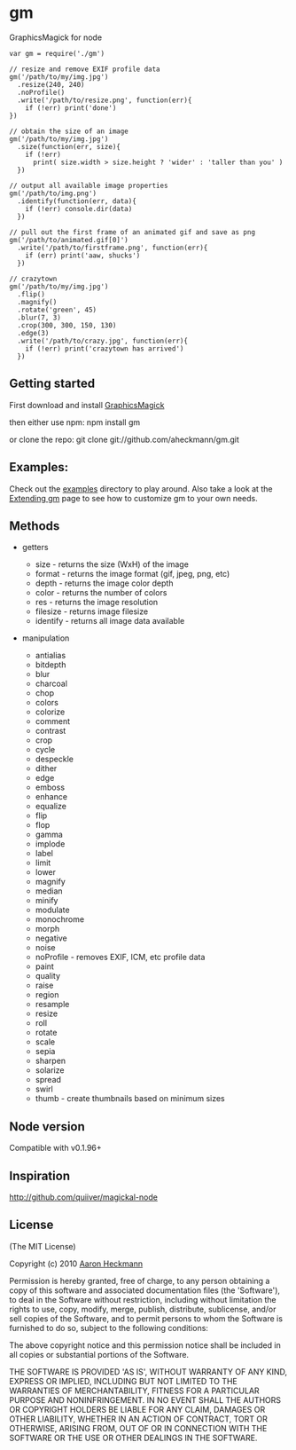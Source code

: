 # gm
GraphicsMagick for node

    var gm = require('./gm')

    // resize and remove EXIF profile data
    gm('/path/to/my/img.jpg')
      .resize(240, 240)
      .noProfile()
      .write('/path/to/resize.png', function(err){
        if (!err) print('done')
    })
  
    // obtain the size of an image
    gm('/path/to/my/img.jpg')
      .size(function(err, size){
        if (!err)
          print( size.width > size.height ? 'wider' : 'taller than you' )
      })

    // output all available image properties
    gm('/path/to/img.png')
      .identify(function(err, data){
        if (!err) console.dir(data)
      })

    // pull out the first frame of an animated gif and save as png
    gm('/path/to/animated.gif[0]')
      .write('/path/to/firstframe.png', function(err){
        if (err) print('aaw, shucks')
      })

    // crazytown
    gm('/path/to/my/img.jpg')
      .flip() 
      .magnify()
      .rotate('green', 45)
      .blur(7, 3)
      .crop(300, 300, 150, 130)
      .edge(3)
      .write('/path/to/crazy.jpg', function(err){
        if (!err) print('crazytown has arrived')
      })
    

## Getting started
First download and install [GraphicsMagick](http://www.graphicsmagick.org/)

then either use npm:
    npm install gm

or clone the repo:
    git clone git://github.com/aheckmann/gm.git

## Examples:
     
  Check out the [examples](http://github.com/aheckmann/gm/tree/master/examples/) directory to play around. 
  Also take a look at the [Extending gm](http://wiki.github.com/aheckmann/gm/extending-gm)
  page to see how to customize gm to your own needs.


## Methods

  - getters
    - size - returns the size (WxH) of the image
    - format - returns the image format (gif, jpeg, png, etc)
    - depth - returns the image color depth 
    - color - returns the number of colors
    - res   - returns the image resolution
    - filesize - returns image filesize
    - identify - returns all image data available

  - manipulation
    - antialias
    - bitdepth
    - blur
    - charcoal
    - chop
    - colors
    - colorize
    - comment
    - contrast
    - crop
    - cycle
    - despeckle
    - dither
    - edge
    - emboss
    - enhance
    - equalize
    - flip
    - flop
    - gamma
    - implode
    - label
    - limit
    - lower
    - magnify
    - median
    - minify
    - modulate
    - monochrome
    - morph
    - negative
    - noise
    - noProfile - removes EXIF, ICM, etc profile data
    - paint
    - quality
    - raise
    - region
    - resample
    - resize 
    - roll
    - rotate
    - scale
    - sepia
    - sharpen
    - solarize
    - spread
    - swirl
    - thumb - create thumbnails based on minimum sizes
 
  
## Node version
Compatible with v0.1.96+
  
## Inspiration
http://github.com/quiiver/magickal-node

## License 

(The MIT License)

Copyright (c) 2010 [Aaron Heckmann](aaron.heckmann+github@gmail.com)

Permission is hereby granted, free of charge, to any person obtaining
a copy of this software and associated documentation files (the
'Software'), to deal in the Software without restriction, including
without limitation the rights to use, copy, modify, merge, publish,
distribute, sublicense, and/or sell copies of the Software, and to
permit persons to whom the Software is furnished to do so, subject to
the following conditions:

The above copyright notice and this permission notice shall be
included in all copies or substantial portions of the Software.

THE SOFTWARE IS PROVIDED 'AS IS', WITHOUT WARRANTY OF ANY KIND,
EXPRESS OR IMPLIED, INCLUDING BUT NOT LIMITED TO THE WARRANTIES OF
MERCHANTABILITY, FITNESS FOR A PARTICULAR PURPOSE AND NONINFRINGEMENT.
IN NO EVENT SHALL THE AUTHORS OR COPYRIGHT HOLDERS BE LIABLE FOR ANY
CLAIM, DAMAGES OR OTHER LIABILITY, WHETHER IN AN ACTION OF CONTRACT,
TORT OR OTHERWISE, ARISING FROM, OUT OF OR IN CONNECTION WITH THE
SOFTWARE OR THE USE OR OTHER DEALINGS IN THE SOFTWARE.

